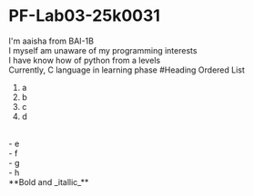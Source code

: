 # PF-Lab03-25k0031
I'm aaisha from BAI-1B\
I myself am unaware of my programming interests\
I have know how of python from a levels\
Currently, C language in learning phase
#Heading 
Ordered List
<br/>
1. a
2. b
3. c
4. d
<br/>
- e <br/>
- f <br/>
- g <br/>
- h <br/>
**Bold and _itallic_**
  
